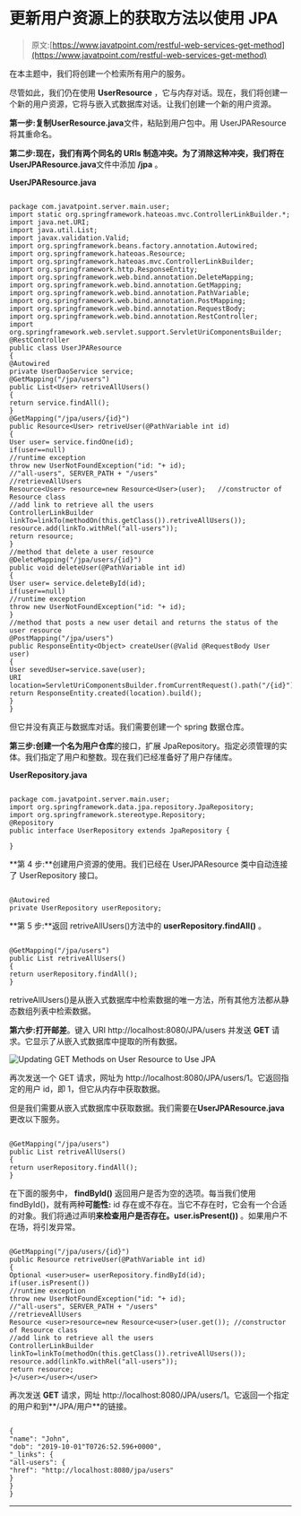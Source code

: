 # 更新用户资源上的获取方法以使用 JPA

> 原文:[https://www.javatpoint.com/restful-web-services-get-method](https://www.javatpoint.com/restful-web-services-get-method)

在本主题中，我们将创建一个检索所有用户的服务。

尽管如此，我们仍在使用 **UserResource** ，它与内存对话。现在，我们将创建一个新的用户资源，它将与嵌入式数据库对话。让我们创建一个新的用户资源。

**第一步:**复制**UserResource.java**文件，粘贴到用户包中。用 UserJPAResource 将其重命名。

**第二步:**现在，我们有两个同名的 URIs 制造冲突。为了消除这种冲突，我们将在**UserJPAResource.java**文件中添加 **/jpa** 。

**UserJPAResource.java**

```

package com.javatpoint.server.main.user;
import static org.springframework.hateoas.mvc.ControllerLinkBuilder.*;
import java.net.URI;
import java.util.List;
import javax.validation.Valid;
import org.springframework.beans.factory.annotation.Autowired;
import org.springframework.hateoas.Resource;
import org.springframework.hateoas.mvc.ControllerLinkBuilder;
import org.springframework.http.ResponseEntity;
import org.springframework.web.bind.annotation.DeleteMapping;
import org.springframework.web.bind.annotation.GetMapping;
import org.springframework.web.bind.annotation.PathVariable;
import org.springframework.web.bind.annotation.PostMapping;
import org.springframework.web.bind.annotation.RequestBody;
import org.springframework.web.bind.annotation.RestController;
import org.springframework.web.servlet.support.ServletUriComponentsBuilder;
@RestController
public class UserJPAResource 
{
@Autowired
private UserDaoService service;
@GetMapping("/jpa/users")
public List<User> retriveAllUsers()
{
return service.findAll();
}
@GetMapping("/jpa/users/{id}")
public Resource<User> retriveUser(@PathVariable int id)
{
User user= service.findOne(id);
if(user==null)
//runtime exception
throw new UserNotFoundException("id: "+ id);
//"all-users", SERVER_PATH + "/users"
//retrieveAllUsers
Resource<User> resource=new Resource<User>(user);	//constructor of Resource class
//add link to retrieve all the users
ControllerLinkBuilder linkTo=linkTo(methodOn(this.getClass()).retriveAllUsers());
resource.add(linkTo.withRel("all-users"));
return resource;
}
//method that delete a user resource
@DeleteMapping("/jpa/users/{id}")
public void deleteUser(@PathVariable int id)
{
User user= service.deleteById(id);
if(user==null)
//runtime exception
throw new UserNotFoundException("id: "+ id);
}
//method that posts a new user detail and returns the status of the user resource
@PostMapping("/jpa/users")
public ResponseEntity<Object> createUser(@Valid @RequestBody User user)	
{
User sevedUser=service.save(user);	
URI location=ServletUriComponentsBuilder.fromCurrentRequest().path("/{id}").buildAndExpand(sevedUser.getId()).toUri();
return ResponseEntity.created(location).build();
}
}

```

但它并没有真正与数据库对话。我们需要创建一个 spring 数据仓库。

**第三步:**创建一个名为**用户仓库**的接口，扩展 JpaRepository。指定必须管理的实体。我们指定了用户和整数。现在我们已经准备好了用户存储库。

**UserRepository.java**

```

package com.javatpoint.server.main.user;
import org.springframework.data.jpa.repository.JpaRepository;
import org.springframework.stereotype.Repository;
@Repository
public interface UserRepository extends JpaRepository {

} 
```

**第 4 步:**创建用户资源的使用。我们已经在 UserJPAResource 类中自动连接了 UserRepository 接口。

```

@Autowired
private UserRepository userRepository;

```

**第 5 步:**返回 retriveAllUsers()方法中的 **userRepository.findAll()** 。

```

@GetMapping("/jpa/users")
public List retriveAllUsers()
{
return userRepository.findAll();
} 
```

retriveAllUsers()是从嵌入式数据库中检索数据的唯一方法，所有其他方法都从静态数组列表中检索数据。

**第六步:**打开**邮差**。键入 URI http://localhost:8080/JPA/users 并发送 **GET** 请求。它显示了从嵌入式数据库中提取的所有数据。

![Updating GET Methods on User Resource to Use JPA](../Images/93af0643a2b65dd0fdb18ee49600d79b.png)

再次发送一个 GET 请求，网址为 http://localhost:8080/JPA/users/1。它返回指定的用户 id，即 1，但它从内存中获取数据。

但是我们需要从嵌入式数据库中获取数据。我们需要在**UserJPAResource.java**更改以下服务。

```

@GetMapping("/jpa/users")
public List retriveAllUsers()
{
return userRepository.findAll();
} 
```

在下面的服务中， **findById()** 返回用户是否为空的选项。每当我们使用 findById()，就有两种**可能性:** id 存在或不存在。当它不存在时，它会有一个合适的对象。我们将通过声明**来检查用户是否存在。user.isPresent())** 。如果用户不在场，将引发异常。

```

@GetMapping("/jpa/users/{id}")
public Resource retriveUser(@PathVariable int id)
{
Optional <user>user= userRepository.findById(id);
if(user.isPresent())
//runtime exception
throw new UserNotFoundException("id: "+ id);
//"all-users", SERVER_PATH + "/users"
//retrieveAllUsers
Resource <user>resource=new Resource<user>(user.get());	//constructor of Resource class
//add link to retrieve all the users
ControllerLinkBuilder linkTo=linkTo(methodOn(this.getClass()).retriveAllUsers());
resource.add(linkTo.withRel("all-users"));
return resource;
}</user></user></user> 
```

再次发送 **GET** 请求，网址 http://localhost:8080/JPA/users/1。它返回一个指定的用户和到**/JPA/用户**的链接。

```

{
"name": "John",
"dob": "2019-10-01"T0726:52.596+0000",
"_links": {
"all-users": {
"href": "http://localhost:8080/jpa/users"
}
}
}

```

* * *